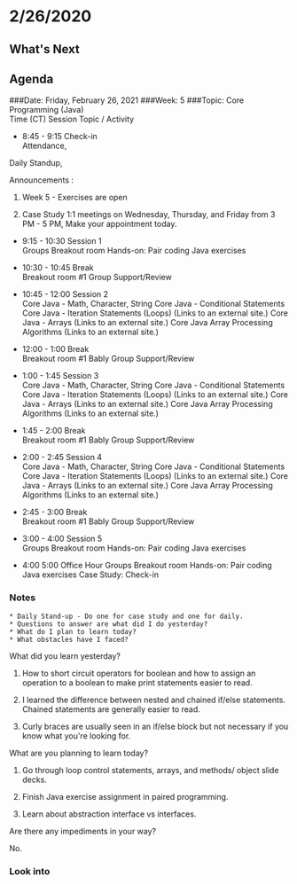 # 2/26/2020 
## What's Next
###
## Agenda	
###Date:	Friday, February 26, 2021
###Week:	 5 
###Topic: Core Programming (Java)  
Time	(CT)	Session 	Topic / Activity
- 8:45	-	9:15	Check-in	
Attendance,

Daily Standup,

Announcements :

1. Week 5 - Exercises are open

2. Case Study 1:1 meetings on Wednesday, Thursday, and Friday from 3 PM - 5 PM, Make your appointment today.

- 9:15	-	10:30	Session 1	
Groups Breakout room
Hands-on: Pair coding Java exercises

- 10:30	-	10:45	Break	
Breakout room #1
Group Support/Review

- 10:45	-	12:00	Session 2	
 Core Java - Math, Character, String 
 Core Java - Conditional Statements 
 Core Java - Iteration Statements (Loops)  (Links to an external site.)                                                                    Core Java - Arrays (Links to an external site.)                                                                                                          Core Java Array Processing Algorithms (Links to an external site.)

- 12:00	-	1:00	Break	
Breakout room #1 Bably
Group Support/Review

- 1:00	-	1:45	Session 3	
 Core Java - Math, Character, String 
 Core Java - Conditional Statements 
 Core Java - Iteration Statements (Loops)  (Links to an external site.)                                                                    Core Java - Arrays (Links to an external site.)                                                                                                          Core Java Array Processing Algorithms (Links to an external site.)

- 1:45	-	2:00	Break	
Breakout room #1 Bably
Group Support/Review

- 2:00	-	2:45	Session 4	
 Core Java - Math, Character, String 
 Core Java - Conditional Statements 
 Core Java - Iteration Statements (Loops)  (Links to an external site.)                                                                    Core Java - Arrays (Links to an external site.)                                                                                                          Core Java Array Processing Algorithms (Links to an external site.)

- 2:45	-	3:00	Break	
Breakout room #1 Bably
Group Support/Review

- 3:00	-	4:00	Session 5	
Groups Breakout room
Hands-on: Pair coding Java exercises

- 4:00	 	5:00	Office Hour	
Groups Breakout room
Hands-on: Pair coding Java exercises
Case Study: Check-in

 

### Notes

	* Daily Stand-up - Do one for case study and one for daily.
	* Questions to answer are what did I do yesterday?
	* What do I plan to learn today?
	* What obstacles have I faced?

What did you learn yesterday? 

1. How to short circuit operators for boolean and how to assign an operation to a boolean to make print statements easier to read.

2. I learned the difference between nested and chained if/else statements. Chained statements are generally easier to read.

3. Curly braces are usually seen in an if/else block but not necessary if you know what you're looking for.

What are you planning to learn today?

1. Go through loop control statements, arrays, and methods/ object slide decks.

2. Finish Java exercise assignment in paired programming.

3. Learn about abstraction interface vs interfaces.

Are there any impediments in your way?

No.

### Look into